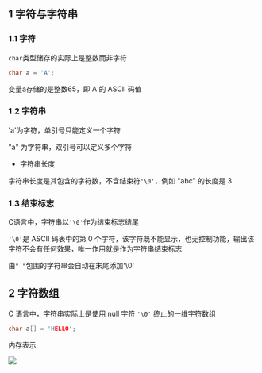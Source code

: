 <!--
 * @Description: 
 * @Version: 1.0
 * @Author: DaLao
 * @Email: dalao_li@163.com
 * @Date: 2021-11-13 23:31:24
 * @LastEditors: dalao
 * @LastEditTime: 2022-04-05 22:48:45
-->

## 1 字符与字符串


### 1.1 字符

`char`类型储存的实际上是整数而非字符

```c
char a = 'A';
```

变量a存储的是整数65，即 A 的 ASCII 码值



### 1.2 字符串

'a'为字符，单引号只能定义一个字符

"a" 为字符串，双引号可以定义多个字符

- 字符串长度

字符串长度是其包含的字符数，不含结束符`'\0'`，例如 "abc" 的长度是 3



### 1.3 结束标志

C语言中，字符串以`'\0'`作为结束标志结尾

`'\0'`是 ASCII 码表中的第 0 个字符，该字符既不能显示，也无控制功能，输出该字符不会有任何效果，唯一作用就是作为字符串结束标志

由`" "`包围的字符串会自动在末尾添加'\0'



## 2 字符数组

C 语言中，字符串实际上是使用 null 字符 `'\0'` 终止的一维字符数组

```c
char a[] = 'HELLO';
```

内存表示

![](https://cdn.hurra.ltd/img/2022-4-5-2248.svg)